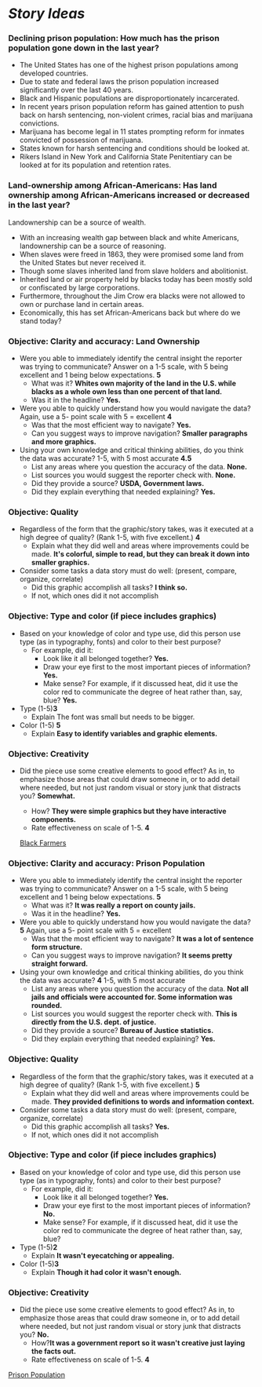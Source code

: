 # *Story Ideas*

### Declining prison population: How much has the prison population gone down in the last year?
* The United States has one of the highest prison populations among developed countries. 
* Due to state and federal laws the prison population increased significantly over the last 40 years.
* Black and Hispanic populations are disproportionately incarcerated.
* In recent years prison population reform has gained attention to push back on harsh sentencing, non-violent crimes, racial bias and marijuana convictions.
* Marijuana has become legal in 11 states prompting reform for inmates convicted of possession of marijuana.
* States known for harsh sentencing and conditions should be looked at.
* Rikers Island in New York and California State Penitentiary can be looked at for its population and retention rates. 


### Land-ownership among African-Americans: Has land ownership among African-Americans increased or decreased in the last year? 

Landownership can be a source of wealth.
* With an increasing wealth gap between black and white Americans, landownership can be a source of reasoning.
* When slaves were freed in 1863, they were promised some land from the United States but never received it.
* Though some slaves inherited land from slave holders and abolitionist.
* Inherited land or air property held by blacks today has been mostly sold or confiscated by large corporations.
* Furthermore, throughout the Jim Crow era blacks were not allowed to own or purchase land in certain areas.
* Economically, this has set African-Americans back but where do we stand today? 

### Objective: Clarity and accuracy: Land Ownership

* Were you able to immediately identify the central insight the reporter was trying to communicate? Answer on a 1-5 scale, with 5 being excellent and 1 being below expectations. **5**
   * What was it? **Whites own majority of the land in the U.S. while blacks as a whole own less than one percent of that land.**
   * Was it in the headline? **Yes.**
* Were you able to quickly understand how you would navigate the data? Again, use a 5- point scale with 5 = excellent **4**
   * Was that the most efficient way to navigate? **Yes.** 
   * Can you suggest ways to improve navigation? **Smaller paragraphs and more graphics.** 
* Using your own knowledge and critical thinking abilities, do you think the data was accurate? 1-5, with 5 most accurate **4.5**
   * List any areas where you question the accuracy of the data. **None.**
   * List sources you would suggest the reporter check with. **None.**
   * Did they provide a source? **USDA, Government laws.** 
   * Did they explain everything that needed explaining? **Yes.** 

### Objective: Quality

* Regardless of the form that the graphic/story takes, was it executed at a high degree of quality? (Rank 1-5, with five excellent.) **4**
   * Explain what they did well and areas where improvements could be made. **It's colorful, simple to read, but they can break it down into smaller graphics.**
* Consider some tasks a data story must do well: (present, compare, organize, correlate)
   * Did this graphic accomplish all tasks? **I think so.** 
   * If not, which ones did it not accomplish

### Objective: Type and color (if piece includes graphics)

* Based on your knowledge of color and type use, did this person use type (as in typography, fonts) and color to their best purpose?
   * For example, did it: 
       * Look like it all belonged together? **Yes.**
       * Draw your eye first to the most important pieces of information? **Yes.**
       * Make sense? For example, if it discussed heat, did it use the color red to communicate the degree of heat rather than, say, blue? **Yes.**
* Type (1-5)**3** 
   * Explain The font was small but needs to be bigger. 
* Color (1-5) **5**
   * Explain **Easy to identify variables and graphic elements.** 
   
### Objective: Creativity

* Did the piece use some creative elements to good effect? As in, to emphasize those areas that could draw someone in, or to add detail where needed, but not just random visual or story junk that distracts you? **Somewhat.**
   * How? **They were simple graphics but they have interactive components.**
   * Rate effectiveness on scale of 1-5. **4**
   
   [Black Farmers](https://newfoodeconomy.org/usda-black-farmers-discrimination-tom-vilsack-reparations-civil-rights/)

### Objective: Clarity and accuracy: **Prison Population**

* Were you able to immediately identify the central insight the reporter was trying to communicate? Answer on a 1-5 scale, with 5 being excellent and 1 being below expectations. **5**
   * What was it? **It was really a report on county jails.** 
   * Was it in the headline? **Yes.** 
* Were you able to quickly understand how you would navigate the data? **5** Again, use a 5- point scale with 5 = excellent
   * Was that the most efficient way to navigate? **It was a lot of sentence form structure.** 
   * Can you suggest ways to improve navigation? **It seems pretty straight forward.** 
* Using your own knowledge and critical thinking abilities, do you think the data was accurate? **4** 1-5, with 5 most accurate
   * List any areas where you question the accuracy of the data. **Not all jails and officials were accounted for. Some information was rounded.** 
   * List sources you would suggest the reporter check with. **This is directly from the U.S. dept. of justice.** 
   * Did they provide a source? **Bureau of Justice statistics.** 
   * Did they explain everything that needed explaining? **Yes.** 

### Objective: Quality

* Regardless of the form that the graphic/story takes, was it executed at a high degree of quality? (Rank 1-5, with five excellent.) **5**
   * Explain what they did well and areas where improvements could be made. **They provided definitions to words and information context.**
* Consider some tasks a data story must do well: (present, compare, organize, correlate)
   * Did this graphic accomplish all tasks? **Yes.** 
   * If not, which ones did it not accomplish

### Objective: Type and color (if piece includes graphics)

* Based on your knowledge of color and type use, did this person use type (as in typography, fonts) and color to their best purpose?
   * For example, did it: 
       * Look like it all belonged together? **Yes.** 
       * Draw your eye first to the most important pieces of information? **No.** 
       * Make sense? For example, if it discussed heat, did it use the color red to communicate the degree of heat rather than, say, blue?
* Type (1-5)**2**
   * Explain **It wasn't eyecatching or appealing.** 
* Color (1-5)**3**
   * Explain **Though it had color it wasn't enough.** 
   
### Objective: Creativity

* Did the piece use some creative elements to good effect? As in, to emphasize those areas that could draw someone in, or to add detail where needed, but not just random visual or story junk that distracts you? **No.** 
   * How?**It was a government report so it wasn't creative just laying the facts out.** 
   * Rate effectiveness on scale of 1-5. **4**


[Prison Population](https://www.bjs.gov/content/pub/pdf/ji17.pdf)
